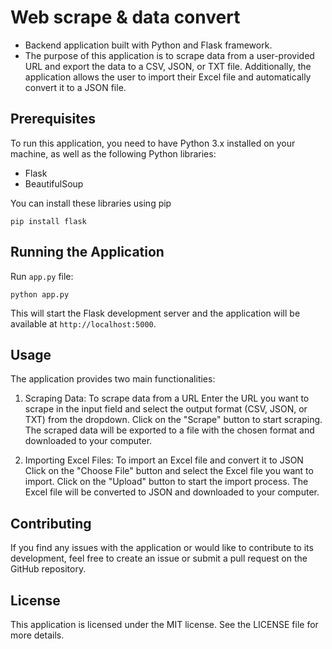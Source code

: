 Web scrape & data convert
========================================

-   Backend application built with Python and Flask framework. 
-   The purpose of this application is to scrape data from a user-provided URL and export the data to a CSV, JSON, or TXT file. Additionally, the application allows the user to import their Excel file and automatically convert it to a JSON file.

Prerequisites
-------------

To run this application, you need to have Python 3.x installed on your machine, as well as the following Python libraries:

-   Flask
-   BeautifulSoup

You can install these libraries using pip

`pip install flask`

Running the Application
-----------------------

Run `app.py` file:

`python app.py`

This will start the Flask development server and the application will be available at `http://localhost:5000`.

Usage
-----

The application provides two main functionalities:

1.  Scraping Data: To scrape data from a URL
Enter the URL you want to scrape in the input field and select the output format (CSV, JSON, or TXT) from the dropdown. Click on the "Scrape" button to start scraping. The scraped data will be exported to a file with the chosen format and downloaded to your computer.

2.  Importing Excel Files: To import an Excel file and convert it to JSON
Click on the "Choose File" button and select the Excel file you want to import. Click on the "Upload" button to start the import process. The Excel file will be converted to JSON and downloaded to your computer.

Contributing
------------

If you find any issues with the application or would like to contribute to its development, feel free to create an issue or submit a pull request on the GitHub repository.

License
-------

This application is licensed under the MIT license. See the LICENSE file for more details.
